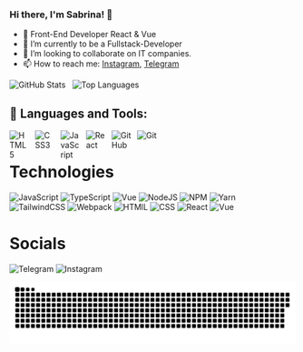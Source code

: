 ### Hi there, I'm Sabrina! 👋
- 🔭 Front-End Developer React & Vue
- 🌱 I’m currently to be a Fullstack-Developer
- 👯 I’m looking to collaborate on IT companies.
- 📫 How to reach me: [Instagram](https://www.instagram.com/sabrina.code/), [Telegram](https://t.me/iamsabrinaa)

<div align="left">
  <img src="https://github-readme-stats.vercel.app/api?username=sabrina-babajanova&show_icons=true&theme=blueberry" alt="GitHub Stats" height="180">&nbsp;&nbsp;
  <img src="https://github-readme-stats.vercel.app/api/top-langs/?username=sabrina-babajanova&layout=compact&theme=blueberry" alt="Top Languages" height="180">
</div>

## 💼 Languages and Tools:

<img align="left" alt="HTML5"  width="35px"  src="https://cdn.jsdelivr.net/gh/devicons/devicon/icons/html5/html5-original.svg" style="padding-right:10px;" />
<img align="left" alt="CSS3" width="35px"  src="https://cdn.jsdelivr.net/gh/devicons/devicon/icons/css3/css3-original.svg" style="padding-right:10px;" />
<img align="left" alt="JavaScript"  width="35px"  src="https://cdn.jsdelivr.net/gh/devicons/devicon/icons/javascript/javascript-original.svg" style="padding-right:10px;" />
<img align="left" alt="React"  width="35px"  src="https://cdn.jsdelivr.net/gh/devicons/devicon/icons/react/react-original.svg" style="padding-right:10px;" />
<img align="left" alt="GitHub" width="35px" style="padding-right:10px;" src="https://cdn.jsdelivr.net/gh/devicons/devicon/icons/github/github-original.svg" />
<img align="left" alt="Git" width="35px" style="padding-right:10px;" src="https://cdn.jsdelivr.net/gh/devicons/devicon/icons/git/git-original.svg" />

<br/>


# Technologies

![JavaScript](https://img.shields.io/badge/JavaScript-323330?style=for-the-badge&logo=javascript&logoColor=F7DF1E)
![TypeScript](https://img.shields.io/badge/TypeScript-007ACC?style=for-the-badge&logo=typescript&logoColor=white)
![Vue](https://img.shields.io/badge/Vue.js-35495E?style=for-the-badge&logo=vue.js&logoColor=4FC08D)
![NodeJS](https://img.shields.io/badge/node.js-6DA55F?style=for-the-badge&logo=node.js&logoColor=white)
![NPM](https://img.shields.io/badge/NPM-%23000000.svg?style=for-the-badge&logo=npm&logoColor=white)
![Yarn](https://img.shields.io/badge/yarn-%232C8EBB.svg?style=for-the-badge&logo=yarn&logoColor=white)  
![TailwindCSS](https://img.shields.io/badge/tailwindcss-%2338B2AC.svg?style=for-the-badge&logo=tailwind-css&logoColor=white) 
![Webpack](https://img.shields.io/badge/webpack-%238DD6F9.svg?style=for-the-badge&logo=webpack&logoColor=black) 
![HTMlL](https://img.shields.io/badge/HTML5-E34F26?style=for-the-badge&logo=html5&logoColor=white)
![CSS](https://img.shields.io/badge/CSS3-1572B6?style=for-the-badge&logo=css3&logoColor=white)
![React](https://img.shields.io/badge/React-20232A?style=for-the-badge&logo=react&logoColor=61DAFB)
![Vue](https://img.shields.io/badge/Vue.js-35495E?style=for-the-badge&logo=vue.js&logoColor=4FC08D)

# Socials
![Telegram](https://img.shields.io/badge/iamssabrinaa-26A5E4?style=for-the-badge&logo=telegram&logoColor=white) 
![Instagram](https://img.shields.io/badge/sabrina.code-E4405F?style=for-the-badge&logo=instagram&logoColor=white) 


<p align="center">
 <img width="600" src="assets/github-snake.svg" alt="snake"/>
</p>


